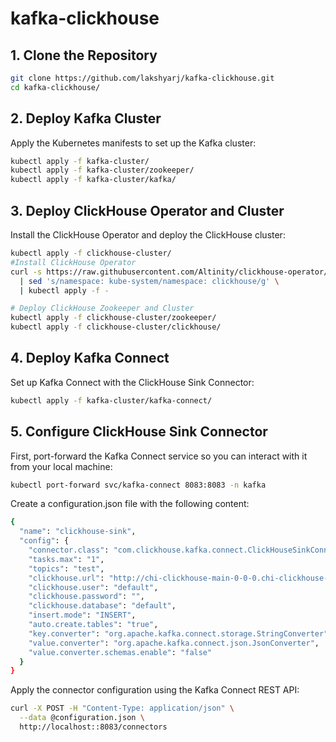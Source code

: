 ﻿# kafka-clickhouse

## 1. Clone the Repository

```bash
git clone https://github.com/lakshyarj/kafka-clickhouse.git
cd kafka-clickhouse/
```

## 2. Deploy Kafka Cluster
Apply the Kubernetes manifests to set up the Kafka cluster:

```bash
kubectl apply -f kafka-cluster/
kubectl apply -f kafka-cluster/zookeeper/
kubectl apply -f kafka-cluster/kafka/
```
## 3. Deploy ClickHouse Operator and Cluster
Install the ClickHouse Operator and deploy the ClickHouse cluster:
```bash
kubectl apply -f clickhouse-cluster/
#Install ClickHouse Operator
curl -s https://raw.githubusercontent.com/Altinity/clickhouse-operator/master/deploy/operator/clickhouse-operator-install-bundle.yaml \
  | sed 's/namespace: kube-system/namespace: clickhouse/g' \
  | kubectl apply -f -

# Deploy ClickHouse Zookeeper and Cluster
kubectl apply -f clickhouse-cluster/zookeeper/
kubectl apply -f clickhouse-cluster/clickhouse/
```
## 4. Deploy Kafka Connect
Set up Kafka Connect with the ClickHouse Sink Connector:
```bash
kubectl apply -f kafka-cluster/kafka-connect/
```
## 5. Configure ClickHouse Sink Connector
First, port-forward the Kafka Connect service so you can interact with it from your local machine:

```bash
kubectl port-forward svc/kafka-connect 8083:8083 -n kafka
```
Create a configuration.json file with the following content:
```bash
{
  "name": "clickhouse-sink",
  "config": {
    "connector.class": "com.clickhouse.kafka.connect.ClickHouseSinkConnector",
    "tasks.max": "1",
    "topics": "test",
    "clickhouse.url": "http://chi-clickhouse-main-0-0-0.chi-clickhouse-main-0-0.clickhouse.svc.cluster.local:8123",
    "clickhouse.user": "default",
    "clickhouse.password": "",
    "clickhouse.database": "default",
    "insert.mode": "INSERT",
    "auto.create.tables": "true",
    "key.converter": "org.apache.kafka.connect.storage.StringConverter",
    "value.converter": "org.apache.kafka.connect.json.JsonConverter",
    "value.converter.schemas.enable": "false"
  }
}
```
Apply the connector configuration using the Kafka Connect REST API:
```bash
curl -X POST -H "Content-Type: application/json" \
  --data @configuration.json \
  http://localhost::8083/connectors
```
